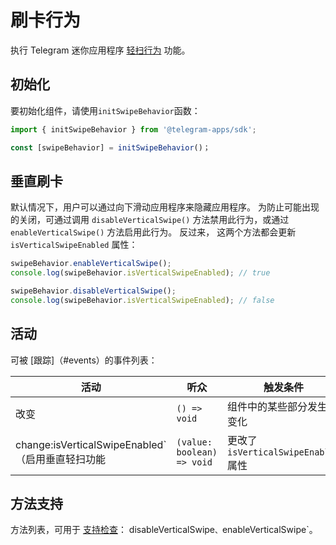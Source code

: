 # 刷卡行为

执行 Telegram 迷你应用程序 [轻扫行为](.../.../.../.../platform/swipe-behavior.md) 功能。

## 初始化

要初始化组件，请使用`initSwipeBehavior`函数：

```typescript
import { initSwipeBehavior } from '@telegram-apps/sdk';

const [swipeBehavior] = initSwipeBehavior()；  
```

## 垂直刷卡

默认情况下，用户可以通过向下滑动应用程序来隐藏应用程序。
为防止可能出现的关闭，可通过调用 `disableVerticalSwipe()`
方法禁用此行为，或通过 `enableVerticalSwipe()` 方法启用此行为。 反过来，
这两个方法都会更新 `isVerticalSwipeEnabled` 属性：

```typescript
swipeBehavior.enableVerticalSwipe();
console.log(swipeBehavior.isVerticalSwipeEnabled); // true  

swipeBehavior.disableVerticalSwipe();
console.log(swipeBehavior.isVerticalSwipeEnabled); // false
```

## 活动

可被 [跟踪]（#events）的事件列表：

| 活动                                                       | 听众                         | 触发条件                            |
| -------------------------------------------------------- | -------------------------- | ------------------------------- |
| 改变                                                       | `() => void`               | 组件中的某些部分发生了变化                   |
| change:isVerticalSwipeEnabled\`（启用垂直轻扫功能 | `(value: boolean) => void` | 更改了 `isVerticalSwipeEnabled` 属性 |

## 方法支持

方法列表，可用于 [支持检查](#methods-support)：
disableVerticalSwipe`、`enableVerticalSwipe\`。
